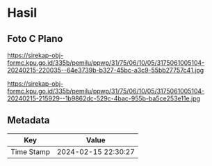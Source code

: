 # Hasil

## Foto C Plano

https://sirekap-obj-formc.kpu.go.id/335b/pemilu/ppwp/31/75/06/10/05/3175061005104-20240215-220035--64e3739b-b327-45bc-a3c9-55bb27757c41.jpg

https://sirekap-obj-formc.kpu.go.id/335b/pemilu/ppwp/31/75/06/10/05/3175061005104-20240215-215929--1b9862dc-529c-4bac-955b-ba5ce253e11e.jpg


## Metadata

| Key        | Value               |
| ---------- | ------------------- |
| Time Stamp | 2024-02-15 22:30:27 |



